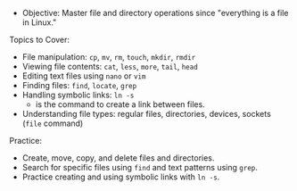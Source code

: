 * Objective: Master file and directory operations since "everything is a file in Linux."

Topics to Cover:

* File manipulation: ```cp```, ```mv```, ```rm```, ```touch```, ```mkdir```, ```rmdir```
* Viewing file contents: ```cat```, ```less```, ```more```, ```tail```, ```head```
* Editing text files using ```nano``` or ```vim```
* Finding files: ```find```, ```locate```, ```grep```
* Handling symbolic links: ```ln -s```
    * is the command to create a link between files.
* Understanding file types: regular files, directories, devices, sockets (```file``` command)

Practice:

* Create, move, copy, and delete files and directories.
* Search for specific files using ```find``` and text patterns using ```grep```.
* Practice creating and using symbolic links with ```ln -s```.


